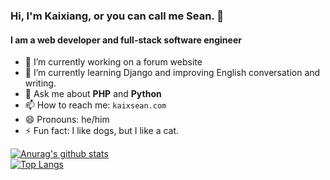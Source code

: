 ### Hi, I'm Kaixiang, or you can call me Sean. 👋
#### I am a web developer and full-stack software engineer
- 🔭 I’m currently working on a forum website
- 🌱 I’m currently learning Django and improving English conversation and writing.
- 💬 Ask me about **PHP** and **Python**
- 📫 How to reach me: `kaixsean.com`
- 😄 Pronouns: he/him
- ⚡ Fun fact: I like dogs, but I like a cat.

[![Anurag's github stats](https://github-readme-stats.vercel.app/api?username=kaixsean&theme=gruvbox)](https://github.com/kaixsean/github-readme-stats)  
[![Top Langs](https://github-readme-stats.vercel.app/api/top-langs/?username=kaixsean&layout=compact&theme=gruvbox)](https://github.com/kaixsean/github-readme-stats)
